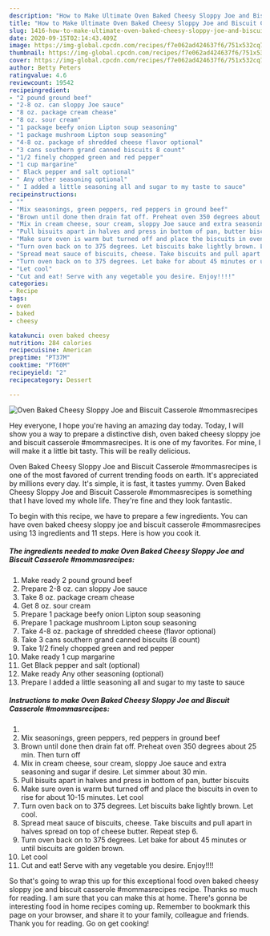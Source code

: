 ```yaml
---
description: "How to Make Ultimate Oven Baked Cheesy Sloppy Joe and Biscuit Casserole #mommasrecipes"
title: "How to Make Ultimate Oven Baked Cheesy Sloppy Joe and Biscuit Casserole #mommasrecipes"
slug: 1416-how-to-make-ultimate-oven-baked-cheesy-sloppy-joe-and-biscuit-casserole-mommasrecipes
date: 2020-09-15T02:14:43.409Z
image: https://img-global.cpcdn.com/recipes/f7e062ad424637f6/751x532cq70/oven-baked-cheesy-sloppy-joe-and-biscuit-casserole-mommasrecipes-recipe-main-photo.jpg
thumbnail: https://img-global.cpcdn.com/recipes/f7e062ad424637f6/751x532cq70/oven-baked-cheesy-sloppy-joe-and-biscuit-casserole-mommasrecipes-recipe-main-photo.jpg
cover: https://img-global.cpcdn.com/recipes/f7e062ad424637f6/751x532cq70/oven-baked-cheesy-sloppy-joe-and-biscuit-casserole-mommasrecipes-recipe-main-photo.jpg
author: Betty Peters
ratingvalue: 4.6
reviewcount: 19542
recipeingredient:
- "2 pound ground beef"
- "2-8 oz. can sloppy Joe sauce"
- "8 oz. package cream chease"
- "8 oz. sour cream"
- "1 package beefy onion Lipton soup seasoning"
- "1 package mushroom Lipton soup seasoning"
- "4-8 oz. package of shredded cheese flavor optional"
- "3 cans southern grand canned biscuits 8 count"
- "1/2 finely chopped green and red pepper"
- "1 cup margarine"
- " Black pepper and salt optional"
- " Any other seasoning optional"
- " I added a little seasoning all and sugar to my taste to sauce"
recipeinstructions:
- ""
- "Mix seasonings, green peppers, red peppers in ground beef"
- "Brown until done then drain fat off. Preheat oven 350 degrees about 25 min. Then turn off"
- "Mix in cream cheese, sour cream, sloppy Joe sauce and extra seasoning and sugar if desire. Let simmer about 30 min."
- "Pull bisuits apart in halves and press in bottom of pan, butter biscuits"
- "Make sure oven is warm but turned off and place the biscuits in oven to rise for about 10-15 minutes. Let cool"
- "Turn oven back on to 375 degrees. Let biscuits bake lightly brown. Let cool."
- "Spread meat sauce of biscuits, cheese. Take biscuits and pull apart in halves spread on top of cheese butter. Repeat step 6."
- "Turn oven back on to 375 degrees. Let bake for about 45 minutes or until biscuits are golden brown."
- "Let cool"
- "Cut and eat! Serve with any vegetable you desire. Enjoy!!!!"
categories:
- Recipe
tags:
- oven
- baked
- cheesy

katakunci: oven baked cheesy 
nutrition: 284 calories
recipecuisine: American
preptime: "PT37M"
cooktime: "PT60M"
recipeyield: "2"
recipecategory: Dessert

---
```



![Oven Baked Cheesy Sloppy Joe and Biscuit Casserole #mommasrecipes](https://img-global.cpcdn.com/recipes/f7e062ad424637f6/751x532cq70/oven-baked-cheesy-sloppy-joe-and-biscuit-casserole-mommasrecipes-recipe-main-photo.jpg)

Hey everyone, I hope you're having an amazing day today. Today, I will show you a way to prepare a distinctive dish, oven baked cheesy sloppy joe and biscuit casserole #mommasrecipes. It is one of my favorites. For mine, I will make it a little bit tasty. This will be really delicious.



Oven Baked Cheesy Sloppy Joe and Biscuit Casserole #mommasrecipes is one of the most favored of current trending foods on earth. It's appreciated by millions every day. It's simple, it is fast, it tastes yummy. Oven Baked Cheesy Sloppy Joe and Biscuit Casserole #mommasrecipes is something that I have loved my whole life. They're fine and they look fantastic.


To begin with this recipe, we have to prepare a few ingredients. You can have oven baked cheesy sloppy joe and biscuit casserole #mommasrecipes using 13 ingredients and 11 steps. Here is how you cook it.

<!--inarticleads1-->

##### The ingredients needed to make Oven Baked Cheesy Sloppy Joe and Biscuit Casserole #mommasrecipes:

1. Make ready 2 pound ground beef
1. Prepare 2-8 oz. can sloppy Joe sauce
1. Take 8 oz. package cream chease
1. Get 8 oz. sour cream
1. Prepare 1 package beefy onion Lipton soup seasoning
1. Prepare 1 package mushroom Lipton soup seasoning
1. Take 4-8 oz. package of shredded cheese (flavor optional)
1. Take 3 cans southern grand canned biscuits (8 count)
1. Take 1/2 finely chopped green and red pepper
1. Make ready 1 cup margarine
1. Get  Black pepper and salt (optional)
1. Make ready  Any other seasoning (optional)
1. Prepare  I added a little seasoning all and sugar to my taste to sauce




<!--inarticleads2-->

##### Instructions to make Oven Baked Cheesy Sloppy Joe and Biscuit Casserole #mommasrecipes:

1. 
1. Mix seasonings, green peppers, red peppers in ground beef
1. Brown until done then drain fat off. Preheat oven 350 degrees about 25 min. Then turn off
1. Mix in cream cheese, sour cream, sloppy Joe sauce and extra seasoning and sugar if desire. Let simmer about 30 min.
1. Pull bisuits apart in halves and press in bottom of pan, butter biscuits
1. Make sure oven is warm but turned off and place the biscuits in oven to rise for about 10-15 minutes. Let cool
1. Turn oven back on to 375 degrees. Let biscuits bake lightly brown. Let cool.
1. Spread meat sauce of biscuits, cheese. Take biscuits and pull apart in halves spread on top of cheese butter. Repeat step 6.
1. Turn oven back on to 375 degrees. Let bake for about 45 minutes or until biscuits are golden brown.
1. Let cool
1. Cut and eat! Serve with any vegetable you desire. Enjoy!!!!




So that's going to wrap this up for this exceptional food oven baked cheesy sloppy joe and biscuit casserole #mommasrecipes recipe. Thanks so much for reading. I am sure that you can make this at home. There's gonna be interesting food in home recipes coming up. Remember to bookmark this page on your browser, and share it to your family, colleague and friends. Thank you for reading. Go on get cooking!
